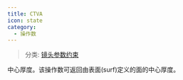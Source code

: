 ```yaml
---
title: CTVA
icon: state
category:
  - 操作数
---
```


> 分类: [镜头参数约束](/hb/operands/130/871/  "Zemax 操作数 镜头参数约束")

中心厚度。该操作数可返回由表面(surf)定义的面的中心厚度。